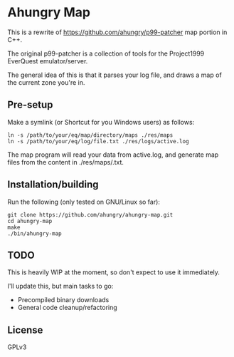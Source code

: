 # Ahungry Map

This is a rewrite of https://github.com/ahungry/p99-patcher map
portion in C++.

The original p99-patcher is a collection of tools for the Project1999
EverQuest emulator/server.

The general idea of this is that it parses your log file, and draws a
map of the current zone you're in.

## Pre-setup

Make a symlink (or Shortcut for you Windows users) as follows:

```
ln -s /path/to/your/eq/map/directory/maps ./res/maps
ln -s /path/to/your/eq/log/file.txt ./res/logs/active.log
```

The map program will read your data from active.log, and generate map
files from the content in ./res/maps/<map-name>.txt.

## Installation/building
Run the following (only tested on GNU/Linux so far):

```
git clone https://github.com/ahungry/ahungry-map.git
cd ahungry-map
make
./bin/ahungry-map
```

## TODO

This is heavily WIP at the moment, so don't expect to use it
immediately.

I'll update this, but main tasks to go:

- Precompiled binary downloads
- General code cleanup/refactoring

## License
GPLv3
